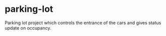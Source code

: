 # parking-lot
Parking lot project which controls the entrance of the cars and gives status update on occupancy. 
